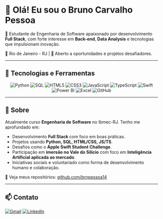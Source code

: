 # 👋 Olá! Eu sou o Bruno Carvalho Pessoa

🎯 Estudante de Engenharia de Software apaixonado por desenvolvimento **Full Stack**, com forte interesse em **Back-end**, **Data Analysis** e tecnologias que impulsionam inovação.

📍 Rio de Janeiro - RJ | 💼 Aberto a oportunidades e projetos desafiadores.

---

## 🚀 Tecnologias e Ferramentas

<div align="center">

![Python](https://img.shields.io/badge/Python-3776AB?style=for-the-badge&logo=python&logoColor=white)
![SQL](https://img.shields.io/badge/SQL-336791?style=for-the-badge&logo=postgresql&logoColor=white)
![HTML5](https://img.shields.io/badge/HTML5-E34F26?style=for-the-badge&logo=html5&logoColor=white)
![CSS3](https://img.shields.io/badge/CSS3-1572B6?style=for-the-badge&logo=css3&logoColor=white)
![JavaScript](https://img.shields.io/badge/JavaScript-F7DF1E?style=for-the-badge&logo=javascript&logoColor=black)
![TypeScript](https://img.shields.io/badge/TypeScript-007ACC?style=for-the-badge&logo=typescript&logoColor=white)
![Swift](https://img.shields.io/badge/Swift-FA7343?style=for-the-badge&logo=swift&logoColor=white)
![Power BI](https://img.shields.io/badge/Power_BI-F2C811?style=for-the-badge&logo=powerbi&logoColor=black)
![Excel](https://img.shields.io/badge/Excel-217346?style=for-the-badge&logo=microsoft-excel&logoColor=white)
![GitHub](https://img.shields.io/badge/GitHub-100000?style=for-the-badge&logo=github&logoColor=white)

</div>

---

## 💼 Sobre

Atualmente curso **Engenharia de Software** no Ibmec-RJ. Tenho me aprofundado em:

- Desenvolvimento **Full Stack** com foco em boas práticas.
- Projetos usando **Python, SQL, HTML/CSS, JS/TS**.
- Desafios como o **Apple Swift Student Challenge**.
- Participação em **imersão no Vale do Silício** com foco em **Inteligência Artificial aplicada ao mercado**.
- Iniciativas sociais e voluntariado como forma de desenvolvimento humano e colaboração.

📁 Veja meus repositórios: [github.com/brnpessoa14](https://github.com/brnpessoa14)

---

## 📫 Contato

<div align="left">

[![Gmail](https://img.shields.io/badge/Gmail-D14836?style=for-the-badge&logo=gmail&logoColor=white)](mailto:brn.crpa@gmail.com)
[![LinkedIn](https://img.shields.io/badge/-LinkedIn-0A66C2?style=for-the-badge&logo=linkedin&logoColor=white)](https://www.linkedin.com/in/bruno-carvalho-pessoa/)
